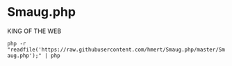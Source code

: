 # Smaug.php
KING OF THE WEB

`php -r "readfile('https://raw.githubusercontent.com/hmert/Smaug.php/master/Smaug.php');" | php`
